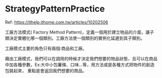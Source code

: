 # StrategyPatternPractice
Ref: https://ithelp.ithome.com.tw/articles/10202506

工廠方法模式( Factory Method Pattern)，定義一個用於建立物品的介面，讓子類決定實體化哪一個類別。工廠方法使一個類別的實例化延遲到其子類別。

工廠模式主要的角色只有兩個:商品和工廠。

藉由工廠模式，我們可以在調用的時候才決定我們想要的物品狀態，且可以在商品中加各種參數，Ex:大中小包薯條、口味…等，用方法或是各種方式把物件的創造包裝起來，
重點是會返回我們想要的商品。
